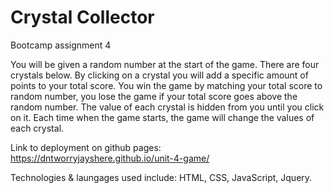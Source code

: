 # Crystal Collector
Bootcamp assignment 4

You will be given a random number at the start of the game. There are four crystals below. By clicking on a crystal you will add a specific amount of points to your total score. You win the game by matching your total score to random number, you lose the game if your total score goes above the random number. The value of each crystal is hidden from you until you click on it. Each time when the game starts, the game will change the values of each crystal.

Link to deployment on github pages: https://dntworryjayshere.github.io/unit-4-game/

Technologies & laungages used include: HTML, CSS, JavaScript, Jquery.
